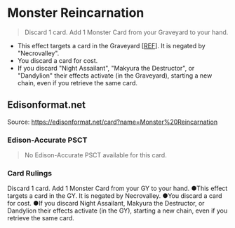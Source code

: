 # Monster Reincarnation

> Discard 1 card. Add 1 Monster Card from your Graveyard to your hand.

*   This effect targets a card in the Graveyard \[[REF](https://www.pojo.biz/board/showthread.php?t=848277)\]. It is negated by "Necrovalley".
*   You discard a card for cost.
*   If you discard "Night Assailant", "Makyura the Destructor", or "Dandylion" their effects activate (in the Graveyard), starting a new chain, even if you retrieve the same card.

## Edisonformat.net

Source: https://edisonformat.net/card?name=Monster%20Reincarnation

### Edison-Accurate PSCT

> No Edison-Accurate PSCT available for this card.

### Card Rulings

Discard 1 card. Add 1 Monster Card from your GY to your hand.
●This effect targets a card in the GY. It is negated by Necrovalley.
●You discard a card for cost.
●If you discard Night Assailant, Makyura the Destructor, or Dandylion their effects activate (in the GY), starting a new chain, even if you retrieve the same card.
            